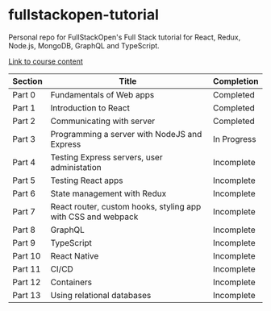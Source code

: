 # fullstackopen-tutorial

Personal repo for FullStackOpen's Full Stack tutorial for React, Redux, Node.js, MongoDB, GraphQL and TypeScript.

[Link to course content](https://fullstackopen.com/en/#course-contents)

| Section | Title | Completion |
| --------| ----- | ---------- |
| Part 0  | Fundamentals of Web apps | Completed |
| Part 1  | Introduction to React | Completed |
| Part 2  | Communicating with server | Completed |
| Part 3  | Programming a server with NodeJS and Express | In Progress |
| Part 4  | Testing Express servers, user administation | Incomplete |
| Part 5  | Testing React apps | Incomplete |
| Part 6  | State management with Redux | Incomplete |
| Part 7  | React router, custom hooks, styling app with CSS and webpack | Incomplete |
| Part 8  | GraphQL | Incomplete |
| Part 9  | TypeScript |  Incomplete |
| Part 10  | React Native | Incomplete |
| Part 11  | CI/CD | Incomplete |
| Part 12  | Containers | Incomplete |
| Part 13  | Using relational databases | Incomplete |

